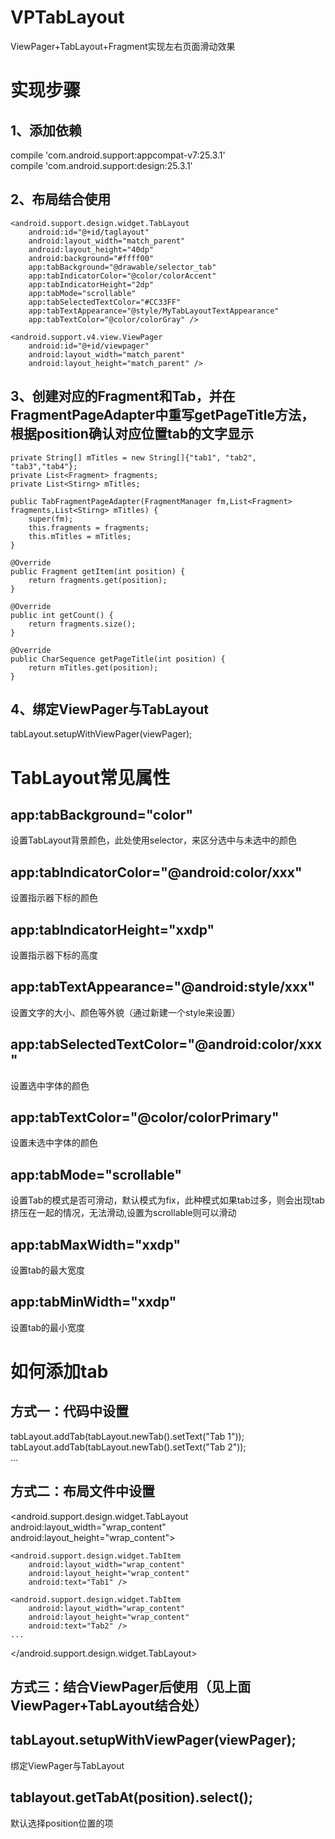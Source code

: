 # VPTabLayout
ViewPager+TabLayout+Fragment实现左右页面滑动效果

# 实现步骤
## 1、添加依赖
compile 'com.android.support:appcompat-v7:25.3.1'<br/>
compile 'com.android.support:design:25.3.1'
## 2、布局结合使用
  
<?xml version="1.0" encoding="utf-8"?>
<LinearLayout xmlns:android="http://schemas.android.com/apk/res/android"
    xmlns:app="http://schemas.android.com/apk/res-auto"
    xmlns:tools="http://schemas.android.com/tools"
    android:layout_width="match_parent"
    android:layout_height="match_parent"
    android:orientation="vertical"
    tools:context="com.vinny.vptablayout.MainActivity">

    <android.support.design.widget.TabLayout
        android:id="@+id/taglayout"
        android:layout_width="match_parent"
        android:layout_height="40dp"
        android:background="#ffff00"
        app:tabBackground="@drawable/selector_tab"
        app:tabIndicatorColor="@color/colorAccent"
        app:tabIndicatorHeight="2dp"
        app:tabMode="scrollable"
        app:tabSelectedTextColor="#CC33FF"
        app:tabTextAppearance="@style/MyTabLayoutTextAppearance"
        app:tabTextColor="@color/colorGray" />

    <android.support.v4.view.ViewPager
        android:id="@+id/viewpager"
        android:layout_width="match_parent"
        android:layout_height="match_parent" />
</LinearLayout>

        
## 3、创建对应的Fragment和Tab，并在FragmentPageAdapter中重写getPageTitle方法，根据position确认对应位置tab的文字显示
    private String[] mTitles = new String[]{"tab1", "tab2", "tab3","tab4"};
    private List<Fragment> fragments;
    private List<Stirng> mTitles;

    public TabFragmentPageAdapter(FragmentManager fm,List<Fragment> fragments,List<Stirng> mTitles) {
        super(fm);
        this.fragments = fragments;
        this.mTitles = mTitles;
    }

    @Override
    public Fragment getItem(int position) {
        return fragments.get(position);
    }

    @Override
    public int getCount() {
        return fragments.size();
    }

    @Override
    public CharSequence getPageTitle(int position) {
        return mTitles.get(position);
    }
## 4、绑定ViewPager与TabLayout
  tabLayout.setupWithViewPager(viewPager);

# TabLayout常见属性
## app:tabBackground="color"
设置TabLayout背景颜色，此处使用selector，来区分选中与未选中的颜色

## app:tabIndicatorColor="@android:color/xxx"
设置指示器下标的颜色

## app:tabIndicatorHeight="xxdp"
设置指示器下标的高度

## app:tabTextAppearance="@android:style/xxx"
设置文字的大小、颜色等外貌（通过新建一个style来设置）

## app:tabSelectedTextColor="@android:color/xxx"
设置选中字体的颜色

## app:tabTextColor="@color/colorPrimary"
设置未选中字体的颜色

## app:tabMode="scrollable"
设置Tab的模式是否可滑动，默认模式为fix，此种模式如果tab过多，则会出现tab挤压在一起的情况，无法滑动,设置为scrollable则可以滑动

## app:tabMaxWidth="xxdp"
设置tab的最大宽度

## app:tabMinWidth="xxdp"
设置tab的最小宽度

# 如何添加tab
## 方式一：代码中设置
  tabLayout.addTab(tabLayout.newTab().setText("Tab 1"));  
  tabLayout.addTab(tabLayout.newTab().setText("Tab 2"));  
  ...
## 方式二：布局文件中设置
<android.support.design.widget.TabLayout
    android:layout_width="wrap_content"
    android:layout_height="wrap_content">

    <android.support.design.widget.TabItem
        android:layout_width="wrap_content"
        android:layout_height="wrap_content"
        android:text="Tab1" />

    <android.support.design.widget.TabItem
        android:layout_width="wrap_content"
        android:layout_height="wrap_content"
        android:text="Tab2" />
    ...
</android.support.design.widget.TabLayout>
## 方式三：结合ViewPager后使用（见上面ViewPager+TabLayout结合处）   
    
## tabLayout.setupWithViewPager(viewPager);
绑定ViewPager与TabLayout
   
## tablayout.getTabAt(position).select();
默认选择position位置的项
